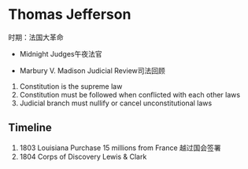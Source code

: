 # Thomas Jefferson

时期：法国大革命

- Midnight Judges午夜法官

- Marbury V. Madison                    Judicial Review司法回顾
1. Constitution is the supreme law
2. Constitution must be followed when conflicted with each other laws
3. Judicial branch must nullify or cancel unconstitutional laws

## Timeline

1. 1803 Louisiana Purchase 15 millions from France 越过国会签署
2. 1804 Corps of Discovery Lewis & Clark



<!--stackedit_data:
eyJoaXN0b3J5IjpbLTExNjcwMjg4OTJdfQ==
-->